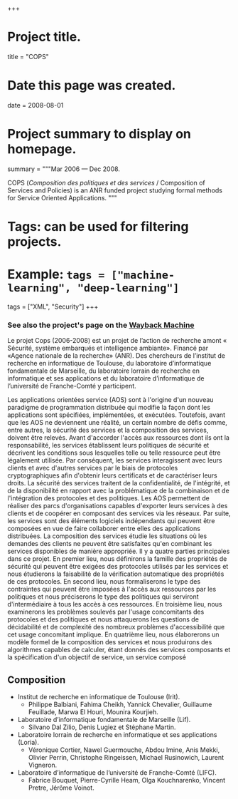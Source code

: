 +++
# Project title.
title = "COPS"

# Date this page was created.
date = 2008-08-01

# Project summary to display on homepage.
summary = """Mar 2006 &mdash; Dec 2008.

COPS (_Composition des politiques et des services_ / Composition of Services and
Policies) is an ANR funded project studying formal methods for Service Oriented
Applications.
"""

# Tags: can be used for filtering projects.
# Example: `tags = ["machine-learning", "deep-learning"]`
tags = ["XML", "Security"]
+++
### See also the project's page on the [Wayback Machine](https://web.archive.org/web/20091223233300/https://www.irit.fr/COPS/Accueil.htm)

Le projet Cops (2006-2008) est un projet de l’action de recherche amont «
Sécurité, système embarqués et intelligence ambiante». Financé par «Agence
nationale de la recherche» (ANR). Des chercheurs de l’institut de recherche en
informatique de Toulouse, du laboratoire d’informatique fondamentale de
Marseille, du laboratoire lorrain de recherche en informatique et ses
applications et du laboratoire d’informatique de l’université de Franche-Comté y
participent.

Les applications orientées service (AOS) sont à l'origine d'un nouveau paradigme
de programmation distribuée qui modifie la façon dont les applications sont
spécifiées, implémentées, et exécutées. Toutefois, avant que les AOS ne
deviennent une réalité, un certain nombre de défis comme, entre autres, la
sécurité des services et la composition des services, doivent être relevés.
Avant d'accorder l'accès aux ressources dont ils ont la responsabilité, les
services établissent leurs politiques de sécurité et décrivent les conditions
sous lesquelles telle ou telle ressource peut être légalement utilisée. Par
conséquent, les services interagissent avec leurs clients et avec d'autres
services par le biais de protocoles cryptographiques afin d'obtenir leurs
certificats et de caractériser leurs droits. La sécurité des services traitent
de la confidentialité, de l'intégrité, et de la disponibilité en rapport avec la
problématique de la combinaison et de l'intégration des protocoles et des
politiques. Les AOS permettent de réaliser des parcs d'organisations capables
d'exporter leurs services à des clients et de coopérer en composant des services
via les réseaux. Par suite, les services sont des éléments logiciels
indépendants qui peuvent être composées en vue de faire collaborer entre elles
des applications distribuées. La composition des services étudie les situations
où les demandes des clients ne peuvent être satisfaites qu'en combinant les
services disponibles de manière appropriée. Il y a quatre parties principales
dans ce projet. En premier lieu, nous définirons la famille des propriétés de
sécurité qui peuvent être exigées des protocoles utilisés par les services et
nous étudierons la faisabilité de la vérification automatique des propriétés de
ces protocoles. En second lieu, nous formaliserons le type des contraintes qui
peuvent être imposées à l'accès aux ressources par les politiques et nous
préciserons le type des politiques qui serviront d'intermédiaire à tous les
accès à ces ressources. En troisième lieu, nous examinerons les problèmes
soulevés par l'usage concomitants des protocoles et des politiques et nous
attaquerons les questions de décidabilité et de complexité des nombreux
problèmes d'accessibilité que cet usage concomitant implique. En quatrième lieu,
nous élaborerons un modèle formel de la composition des services et nous
produirons des algorithmes capables de calculer, étant donnés des services
composants et la spécification d'un objectif de service, un service composé

## Composition

* Institut de recherche en informatique de Toulouse (Irit).
  * Philippe Balbiani, Fahima Cheikh, Yannick Chevalier, Guillaume Feuillade,
    Marwa El Houri, Mounira Kourjieh.
* Laboratoire d’informatique fondamentale de Marseille (Lif).
  * Silvano Dal Zilio, Denis Lugiez et Stéphane Martin.
* Laboratoire lorrain de recherche en informatique et ses applications (Loria).
  * Véronique Cortier, Nawel Guermouche, Abdou Imine, Anis Mekki, Olivier
    Perrin, Christophe Ringeissen, Michael Rusinowich, Laurent Vigneron.
* Laboratoire d’informatique de l’université de Franche-Comté (LIFC).
  * Fabrice Bouquet, Pierre-Cyrille Heam, Olga Kouchnarenko, Vincent Pretre,
    Jérôme Voinot.
